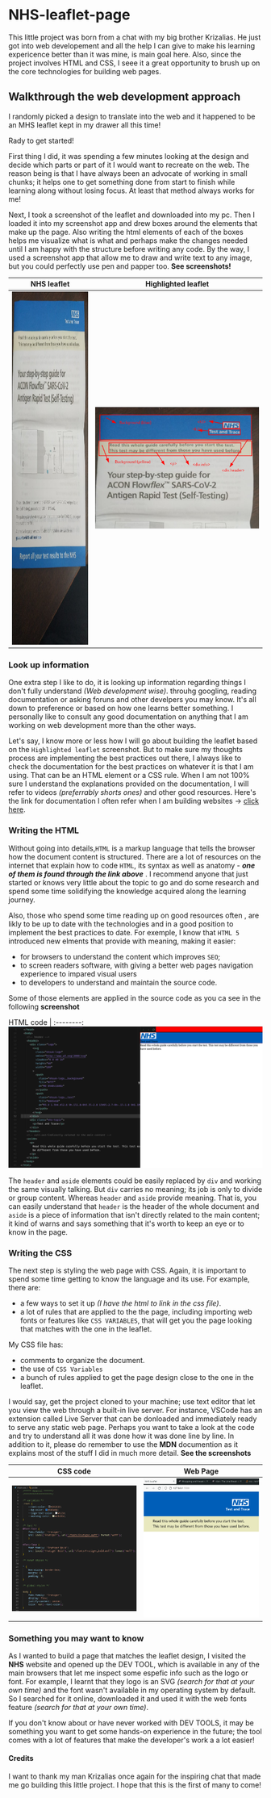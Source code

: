 # NHS-leaflet-page
This little project was born from a chat with my big brother Krizalias. He just got into web developement and all the help I can give to make his learning expericence better than it was mine, is main goal here. Also, since the project involves HTML and CSS, I seee it a great opportunity to brush up on the core technologies for building web pages.  

## Walkthrough the web development approach
I randomly picked a design to translate into the web and it happened to be an MHS leaflet kept in my drawer all this time!

Rady to get started!

First thing I did, it was spending a few minutes looking at the design and decide which parts or part of it I would want to recreate on the web. The reason being is that I have always been an advocate of working in small chunks; it helps one to get something done from start to finish while learning along without losing focus. At least that method always works for me! 

Next, I took a screenshot of the leaflet and downloaded into my pc. Then I loaded it into my screenshot app and drew boxes around the elements that make up the page. Also writing the html elements of each of the boxes helps me visualize what is what and perhaps make the changes needed until I am happy with the structure before writing any code. By the way, I used a screenshot app that allow me to draw and write text to any image, but you could perfectly use pen and papper too. **See screenshots!**

NHS leaflet | Highlighted leaflet
:-----------:|:-----------------:
<img src="./screenshots/leaflet.jpeg" height="700"/> | ![](./screenshots/leaflet-highligthing.png)

### Look up information
One extra step I like to do, it is looking up information regarding things I don't fully understand _*(Web development wise)*_. throuhg googling, reading documentation or asking foruns and other develpers you may know. It's all down to preference or based on how one learns better something. I personally like to consult any good documentation on anything that I am working on web development more than the other ways.

Let's say, I know more or less how I will go about building the leaflet based on the `Highlighted leaflet` screenshot. But to make sure my thoughts process are implementing the best practices out there, I always like to check the documentation for the best practices on whatever it is that I am using. That can be an HTML element or a CSS rule. When I am not 100% sure I understand the explanations provided on the documentation, I will refer to videos _*(preferrably shorts ones)*_ and other good resources. Here's the link for documentation I often refer when I am building websites -> [click here](https://developer.mozilla.org/en-US/docs/Learn).

### Writing the HTML
Without going into details,`HTML` is a markup language that tells the browser how the document content is structured. There are a lot of resources on the internet that explain how to code `HTML`, its syntax as well as anatomy - __*one of them is found through the link above*__ . I recommend anyone that just started or knows very little about the topic to go and do some research and spend some time solidifying the knowledge acquired along the learning journey. 

Also, those who spend some time reading up on good resources often , are likly to be up to date with the technologies and in a good position to implement the best practices to date. For exemple, I know that `HTML 5` introduced new elments that provide with meaning, making it easier:
- for browsers to understand the content which improves `SEO`; 
- to screen readers software, with giving a better web pages navigation experience to impared visual users
- to developers to understand and maintain the source code.

Some of those elements are applied in the source code as you ca see in the following **screenshot**

HTML code |
:--------:
![](./screenshots/html-code.png)

The `header` and `aside` elements could be easily replaced by `div` and working the same visually talking. But `div` carries no meaning; its job is only to divide or group content. Whereas `header` and `aside` provide meaning. That is, you can easily understand that `header` is the header of the whole document and `aside` is a piece of information that isn't directly related to the main content; it kind of warns and says something that it's worth to keep an eye or to know in the page.

### Writing the CSS
The next step is styling the web page with CSS. Again, it is important to spend some time getting to know the language and its use. For example, there are:
- a few ways to set it up _*(I have the html to link in the css file)*_. 
- a lot of rules that are applied to the the page, including importing web fonts or features like `CSS VARIABLES`, that will get you the page looking that matches with the one in the leaflet. 

My CSS file has:
- comments to organize the document.
- the use of `CSS Variables`
- a bunch of rules applied to get the page design close to the one in the leaflet. 

I would say, get the project cloned to your machine; use text editor that let you view the web through a built-in live server. For instance, VSCode has an extension called Live Server that can be donloaded and immediately ready to serve any static web page. Perhaps you want to take a look at the code and try to understand all it was done how it was done line by line. In addition to it, please do remember to use the **MDN** documention as it explains most of the stuff I did in much more detail. **See the screenshots**

CSS code | Web Page
:--------:|:------:
![](./screenshots/css-code.png) | ![](./screenshots/web-page.png)

### Something you may want to know
As I wanted to build a page that matches the leaflet design, I visited the **NHS** website and opened up the DEV TOOL, which is available in any of the main browsers that let me inspect some espefic info such as the logo or font. For example, I learnt that they logo is an SVG _*(search for that at your own time)*_ and the font wasn't available in my operating system by default. So I searched for it online, downloaded it and used it with the web fonts feature  _*(search for that at your own time)*_.

If you don't know about or have never worked with DEV TOOLS, it may be something you want to get some hands-on experience in the future; the tool comes with a lot of features that make the developer's work a a lot easier! 

#### Credits
I want to thank my man Krizalias once again for the inspiring chat that made me go building this little project. I hope that this is the first of many to come!


